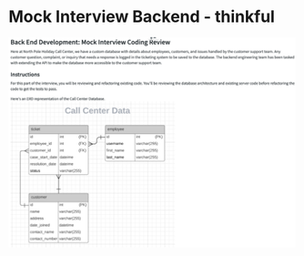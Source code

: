 # Mock Interview Backend - thinkful

![GettingStarted](./Part%201%20-%20code%20review/instructions%20pt%201.png)
